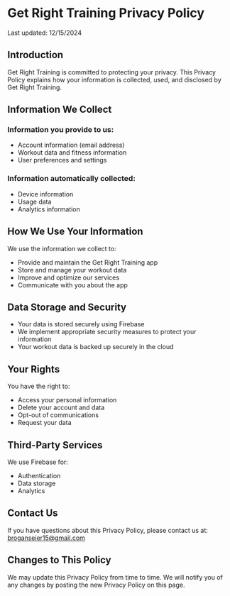 # Get Right Training Privacy Policy

Last updated: 12/15/2024

## Introduction
Get Right Training is committed to protecting your privacy. This Privacy Policy explains how your information is collected, used, and disclosed by Get Right Training.

## Information We Collect
### Information you provide to us:
- Account information (email address)
- Workout data and fitness information
- User preferences and settings

### Information automatically collected:
- Device information
- Usage data
- Analytics information

## How We Use Your Information
We use the information we collect to:
- Provide and maintain the Get Right Training app
- Store and manage your workout data
- Improve and optimize our services
- Communicate with you about the app

## Data Storage and Security
- Your data is stored securely using Firebase
- We implement appropriate security measures to protect your information
- Your workout data is backed up securely in the cloud

## Your Rights
You have the right to:
- Access your personal information
- Delete your account and data
- Opt-out of communications
- Request your data

## Third-Party Services
We use Firebase for:
- Authentication
- Data storage
- Analytics

## Contact Us
If you have questions about this Privacy Policy, please contact us at: broganseier15@gmail.com

## Changes to This Policy
We may update this Privacy Policy from time to time. We will notify you of any changes by posting the new Privacy Policy on this page.
